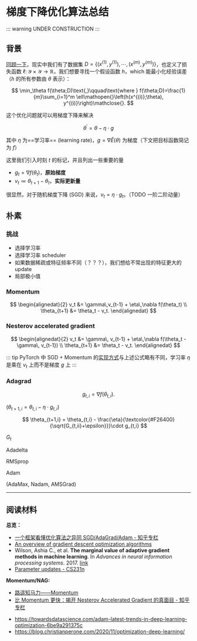 # 梯度下降优化算法总结

<link rel="stylesheet" href="/notes/katex@0.13.9.min.css">

::: warning
UNDER CONSTRUCTION
:::

## 背景

[回顾一下](./learning-theory.md)，现实中我们有了数据集 $D = \lbrace(x^{(1)},y^{(1)}),\cdots,(x^{(m)},y^{(m)})\rbrace$，也定义了损失函数 $\ell\colon\mathcal{Y}\times\mathcal{Y}\to\mathbb{R}$，我们想要寻找一个假设函数 $h$，which 能最小化经验误差（$h$ 的所有参数由 $\theta$ 表示）：

$$ \min_\theta f(\theta;D)\text{,}\qquad\text{where } f(\theta;D)=\frac{1}{m}\sum_{i=1}^m \ell\mathopen{}\left(h(x^{(i)};\theta), y^{(i)}\right)\mathclose{}. $$

这个优化问题就可以用梯度下降来解决

$$ \theta^\prime = \theta - \eta\cdot g $$

其中 $\eta$ 为==学习率== (learning rate)，$g = \nabla\widehat{E}(\theta)$ 为梯度（下文把目标函数简记为 $f$）

这里我们引入时刻 $t$ 的标记，并且列出一些重要的量

- $g_t = \nabla f(\theta_t)$，**原始梯度**
- $v_t \coloneqq \theta_{t+1} - \theta_t$，**实际更新量**

很显然，对于随机梯度下降 (SGD) 来说，$v_t = \eta\cdot g_t$。（TODO 一阶二阶动量）

## 朴素

### 挑战

- 选择学习率
- 选择学习率 scheduler
- 如果数据稀疏或特征频率不同（？？？），我们想给不常出现的特征更大的 update
- 局部极小值

### Momentum

$$
\begin{alignedat}{2}
    v_t &= \gamma\,v_{t-1} + \eta\,\nabla f(\theta_t) \\
    \theta_{t+1} &= \theta_t - v_t.
\end{alignedat}
$$

### Nesterov accelerated gradient

$$
\begin{alignedat}{2}
    v_t &= \gamma\, v_{t-1} + \eta\,\nabla f(\theta_t - \gamma\, v_{t-1}) \\
    \theta_{t+1} &= \theta_t - v_t.
\end{alignedat}
$$

::: tip
PyTorch 中 SGD + Momentum 的[实现方式](https://pytorch.org/docs/master/optim.html#torch.optim.SGD)与上述公式略有不同，学习率 $\eta$ 是乘在 $v_t$ 上而不是梯度 $g$ 上
:::

### Adagrad

$$ g_{t,i} = \nabla f(\theta_{t,i}). $$

($\theta_{t+1,i} = \theta_{t,i} - \eta\cdot g_{t,i}$)

$$ \theta_{t+1,i} = \theta_{t,i} - \frac{\eta}{\textcolor{#F26400}{\sqrt{G_{t,ii}+\epsilon}}}\cdot g_{t,i} $$

$G_t$

Adadelta

RMSprop

Adam

(AdaMax, Nadam, AMSGrad)

---

## 阅读材料

**总览：**

- [一个框架看懂优化算法之异同 SGD/AdaGrad/Adam - 知乎专栏](https://zhuanlan.zhihu.com/p/32230623)
- [An overview of gradient descent optimization algorithms](https://ruder.io/optimizing-gradient-descent/index.html)
- Wilson, Ashia C., et al. **The marginal value of adaptive gradient methods in machine learning**. In *Advances in neural information processing systems*. 2017. [link](https://proceedings.neurips.cc/paper/2017/hash/81b3833e2504647f9d794f7d7b9bf341-Abstract.html)
- [Parameter updates - CS231n](https://cs231n.github.io/neural-networks-3/#update)

<!--  -->

**Momentum/NAG:**

- [路遥知马力——Momentum](https://zhuanlan.zhihu.com/p/21486826)
- [比 Momentum 更快：揭开 Nesterov Accelerated Gradient 的真面目 - 知乎专栏](https://zhuanlan.zhihu.com/p/22810533)

<!--  -->

- https://towardsdatascience.com/adam-latest-trends-in-deep-learning-optimization-6be9a291375c
- https://blog.christianperone.com/2020/11/optimization-deep-learning/
